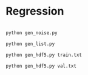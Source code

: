 # Regression

```bash

python gen_noise.py

python gen_list.py

python gen_hdf5.py train.txt

python gen_hdf5.py val.txt

```
